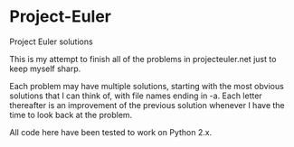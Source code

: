 Project-Euler
=============

Project Euler solutions

This is my attempt to finish all of the problems in projecteuler.net just to 
keep myself sharp.

Each problem may have multiple solutions, starting with the most obvious 
solutions that I can think of, with file names ending in -a. Each letter 
thereafter is an improvement of the previous solution whenever I have the time 
to look back at the problem.

All code here have been tested to work on Python 2.x.